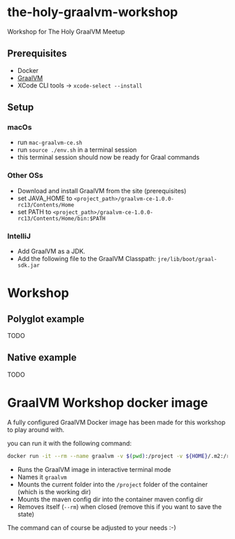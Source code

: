 # the-holy-graalvm-workshop

Workshop for The Holy GraalVM Meetup


## Prerequisites

* Docker
* [GraalVM](http://www.graalvm.org/docs/getting-started/)
* XCode CLI tools -> `xcode-select --install`

## Setup

### macOs

* run `mac-graalvm-ce.sh`
* run `source ./env.sh` in a terminal session
* this terminal session should now be ready for Graal commands

### Other OSs

* Download and install GraalVM from the site (prerequisites)
* set JAVA_HOME to `<project_path>/graalvm-ce-1.0.0-rc13/Contents/Home`
* set PATH to `<project_path>/graalvm-ce-1.0.0-rc13/Contents/Home/bin:$PATH`

### IntelliJ

* Add GraalVM as a JDK.
* Add the following file to the GraalVM Classpath: `jre/lib/boot/graal-sdk.jar`

# Workshop 

## Polyglot example

TODO

## Native example

TODO

# GraalVM Workshop docker image

A fully configured GraalVM Docker image has been made for this workshop to play around with.

you can run it with the following command:

```bash
docker run -it --rm --name graalvm -v $(pwd):/project -v ${HOME}/.m2:/root/.m2 ivonet/graalvm:1.0.0-rc14
``` 

- Runs the GraalVM image in interactive terminal mode
- Names it `graalvm`
- Mounts the current folder into the `/project` folder of the container (which is the working dir)
- Mounts the maven config dir into the container maven config dir
- Removes itself (`--rm`) when closed (remove this if you want to save the state)

The command can of course be adjusted to your needs :-)
